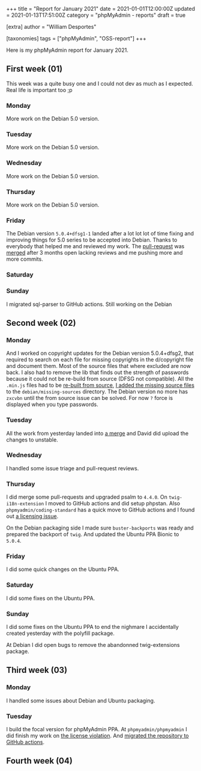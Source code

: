 +++
title = "Report for January 2021"
date = 2021-01-01T12:00:00Z
updated = 2021-01-13T17:51:00Z
category = "phpMyAdmin - reports"
draft = true

[extra]
author = "William Desportes"

[taxonomies]
tags = ["phpMyAdmin", "OSS-report"]
+++

Here is my phpMyAdmin report for January 2021.

<!-- more -->

## First week (01)

This week was a quite busy one and I could not dev as much as I expected. Real life is important too ;p

### Monday

More work on the Debian 5.0 version.

### Tuesday

More work on the Debian 5.0 version.

### Wednesday

More work on the Debian 5.0 version.

### Thursday

More work on the Debian 5.0 version.

### Friday

The Debian version `5.0.4+dfsg1-1` landed after a lot lot lot of time fixing and improving things for 5.0 series to be accepted into Debian. Thanks to everybody that helped me and reviewed my work. The [pull-request](https://salsa.debian.org/phpmyadmin-team/phpmyadmin/-/merge_requests/30) was [merged](https://salsa.debian.org/phpmyadmin-team/phpmyadmin/-/commit/f8ca6504dc6f1ee6a8b2fcbb29b9baff30017ed1) after 3 months open lacking reviews and me pushing more and more commits.

### Saturday

### Sunday

I migrated sql-parser to GitHub actions. Still working on the Debian

## Second week (02)

### Monday

And I worked on copyright updates for the Debian version 5.0.4+dfsg2, that required to search on each file for missing copyrights in the d/copyright file and document them. Most of the source files that where excluded are now back.
I also had to remove the lib that finds out the strength of passwords because it could not be re-build from source (DFSG not compatible). All the `.min.js` files had to be [re-built from source](https://salsa.debian.org/phpmyadmin-team/phpmyadmin/-/commit/c4b28b4c5ca955c7ddf1858b6e5e9f89d3505216), [I added the missing source files](https://salsa.debian.org/phpmyadmin-team/phpmyadmin/-/commit/abac8a5cf05e2955a2c5bd14dc52c0ab75405659) to the `debian/missing-sources` directory. The Debian version no more has `zxcvbn` until the from source issue can be solved. For now `?` force is displayed when you type passwords.

### Tuesday

All the work from yesterday landed into [a merge](https://salsa.debian.org/phpmyadmin-team/phpmyadmin/-/commit/9206cece4599be77d436057fe51f7b106e9b8de2) and David did upload the changes to unstable.

### Wednesday

I handled some issue triage and pull-request reviews.

### Thursday

I did merge some pull-requests and upgraded psalm to `4.4.0`.
On `twig-i18n-extension` I moved to GitHub actions and did setup phpstan.
Also `phpmyadmin/coding-standard` has a quick move to GitHub actions and I found out [a licensing issue](https://github.com/phpmyadmin/coding-standard/pull/9).

On the Debian packaging side I made sure `buster-backports` was ready and prepared the backport of `twig`.
And updated the Ubuntu PPA Bionic to `5.0.4`.

### Friday

I did some quick changes on the Ubuntu PPA.

### Saturday

I did some fixes on the Ubuntu PPA.

### Sunday

I did some fixes on the Ubuntu PPA to end the nighmare I accidentally created yesterday with the polyfill package.

At Debian I did open bugs to remove the abandonned twig-extensions package.

## Third week (03)

### Monday

I handled some issues about Debian and Ubuntu packaging.

### Tuesday

I build the focal version for phpMyAdmin PPA.
At `phpmyadmin/phpmyadmin` I did finish my work on [the license violation](https://github.com/phpmyadmin/phpmyadmin/pull/16547). And [migrated the repository to GitHub actions](https://github.com/phpmyadmin/phpmyadmin/pull/16583).

## Fourth week (04)
